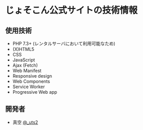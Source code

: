 # じょそこん公式サイトの技術情報

## 使用技術
- PHP 7.3+ (レンタルサーバにおいて利用可能なため)
- (X)HTML5
- CSS
- JavaScript
- Ajax (Fetch)
- Web Manifest
- Responsive design
- Web Components
- Service Worker
- Progressive Web app

## 開発者
- 真空 [@_uts2](https://twitter.com/_uts2)

